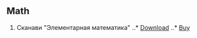 ## Math
1. Сканави "Элементарная математика"
..* [Download](http://www.enu.kz/repository/repository2014/elementarnaya-matematika.pdf)
..* [Buy](http://www.ozon.ru/context/detail/id/8669872/)
